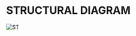 # STRUCTURAL DIAGRAM
![ST](https://user-images.githubusercontent.com/68106099/168480946-3db6ce90-37c1-4bef-8e40-c707a161f6f5.jpeg)
